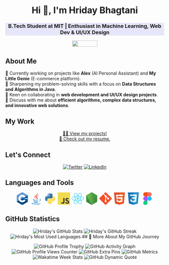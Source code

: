<h1 align="center">Hi 👋, I'm Hriday Bhagtani</h1>
<h3 align="center" style="background-color:#E6E6FA;">B.Tech Student at MIT | Enthusiast in Machine Learning, Web Dev & UI/UX Design</h3>

<p align="center">
  <img src="https://giphy.com/embed/oSjA9HcU0iIXm" width="40%" height="40%">
</p>

## About Me
🔭 Currently working on projects like **Alex** (AI Personal Assistant) and **My Little Genie** (E-commerce platform).  
🌱 Sharpening my problem-solving skills with a focus on **Data Structures and Algorithms in Java**.  
👯 Keen on collaborating in **web development and UI/UX design projects**.  
💬 Discuss with me about **efficient algorithms, complex data structures, and innovative web solutions**.  

## My Work
<p align="center">
  <a href="https://hridxyz.me/">👨‍💻 View my projects!</a><br>
  <a href="https://docs.google.com/document/d/1Ofr3SP3ZDAESPNlugQO2Nl2Prs8D-ei7ToGtAYOWpws/edit?usp=sharing">📄 Check out my resume.</a>
</p>

## Let's Connect
<p align="center">
  <a href="https://twitter.com/bhagtanihriday" target="_blank"><img src="https://raw.githubusercontent.com/rahuldkjain/github-profile-readme-generator/master/src/images/icons/Social/twitter.svg" alt="Twitter" height="30" width="40" /></a>
  <a href="https://linkedin.com/in/hridaybhagtani" target="_blank"><img src="https://raw.githubusercontent.com/rahuldkjain/github-profile-readme-generator/master/src/images/icons/Social/linked-in-alt.svg" alt="LinkedIn" height="30" width="40" /></a>
  <!-- Add other social media links similarly -->
</p>


## Languages and Tools
<p align="center">
  <img src="https://raw.githubusercontent.com/devicons/devicon/master/icons/cplusplus/cplusplus-original.svg" alt="C++" width="40" height="40"/>
  <img src="https://raw.githubusercontent.com/devicons/devicon/master/icons/java/java-original.svg" alt="Java" width="40" height="40"/>
  <img src="https://raw.githubusercontent.com/devicons/devicon/master/icons/python/python-original.svg" alt="Python" width="40" height="40"/>
  <img src="https://raw.githubusercontent.com/devicons/devicon/master/icons/javascript/javascript-original.svg" alt="JavaScript" width="40" height="40"/>
  <img src="https://raw.githubusercontent.com/devicons/devicon/master/icons/react/react-original.svg" alt="React" width="40" height="40"/>
  <img src="https://raw.githubusercontent.com/devicons/devicon/master/icons/nodejs/nodejs-original.svg" alt="NodeJS" width="40" height="40"/>
  <img src="https://raw.githubusercontent.com/devicons/devicon/master/icons/git/git-original.svg" alt="Git" width="40" height="40"/>
  <img src="https://raw.githubusercontent.com/devicons/devicon/master/icons/html5/html5-original.svg" alt="HTML5" width="40" height="40"/>
  <img src="https://raw.githubusercontent.com/devicons/devicon/master/icons/css3/css3-original.svg" alt="CSS3" width="40" height="40"/>
  <img src="https://raw.githubusercontent.com/devicons/devicon/master/icons/figma/figma-original.svg" alt="Figma" width="40" height="40"/>

  <!-- Add other icons similarly -->
</p>


## GitHub Statistics
<p align="center">
  <img src="https://github-readme-stats.vercel.app/api?username=hridxyz&show_icons=true&include_all_commits=true&count_private=true&theme=radical" alt="Hriday's GitHub Stats" width="400"/>
  <img src="https://github-readme-streak-stats.herokuapp.com/?user=hridxyz&theme=radical" alt="Hriday's GitHub Streak" width="400"/>
  <img src="https://github-readme-stats.vercel.app/api/top-langs/?username=hridxyz&layout=compact&theme=radical" alt="Hriday's Most Used Languages" width="400"/>
  ## 🚀 More About My GitHub Journey

<p align="center">
  <!-- GitHub Profile Trophy -->
  <img src="https://github-profile-trophy.vercel.app/?username=hridxyz&theme=algolia" alt="GitHub Profile Trophy" />

  <!-- GitHub Activity Graph -->
  <img src="https://activity-graph.herokuapp.com/graph?username=hridxyz&theme=xcode" alt="GitHub Activity Graph" />

  <!-- GitHub Profile Views Counter -->
  <img src="https://komarev.com/ghpvc/?username=hridxyz&color=blueviolet" alt="GitHub Profile Views Counter" />

  <!-- GitHub Extra Pins -->
  <img src="https://github-readme-stats.vercel.app/api/pin/?username=hridxyz&repo=repository-name&theme=buefy" alt="GitHub Extra Pins" />

  <!-- GitHub Metrics -->
  <img src="https://metrics.lecoq.io/hridxyz" alt="GitHub Metrics" />

  <!-- Wakatime Week Stats -->
  <img src="https://github-readme-stats.vercel.app/api/wakatime?username=hridxyz&layout=compact&theme=light" alt="Wakatime Week Stats" />

  <!-- Dynamic Quote -->
  <img src="https://quotes-github-readme.vercel.app/api?type=horizontal&theme=dark" alt="GitHub Dynamic Quote" />
</p>

</p>


